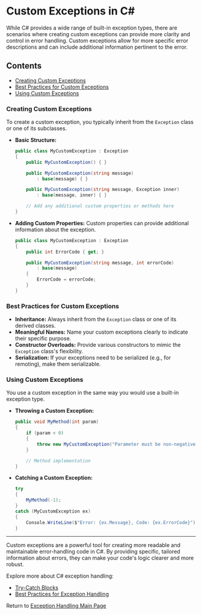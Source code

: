 # Custom Exceptions in C#

While C# provides a wide range of built-in exception types, there are scenarios where creating custom exceptions can provide more clarity and control in error handling. Custom exceptions allow for more specific error descriptions and can include additional information pertinent to the error.

## Contents

- [Creating Custom Exceptions](#creating-custom-exceptions)
- [Best Practices for Custom Exceptions](#best-practices-for-custom-exceptions)
- [Using Custom Exceptions](#using-custom-exceptions)

### Creating Custom Exceptions

To create a custom exception, you typically inherit from the `Exception` class or one of its subclasses.

- **Basic Structure:**
  ```csharp
  public class MyCustomException : Exception
  {
      public MyCustomException() { }

      public MyCustomException(string message)
          : base(message) { }

      public MyCustomException(string message, Exception inner)
          : base(message, inner) { }

      // Add any additional custom properties or methods here
  }
  ```

- **Adding Custom Properties:**
  Custom properties can provide additional information about the exception.
  ```csharp
  public class MyCustomException : Exception
  {
      public int ErrorCode { get; }

      public MyCustomException(string message, int errorCode)
          : base(message)
      {
          ErrorCode = errorCode;
      }
  }
  ```

### Best Practices for Custom Exceptions

- **Inheritance:** Always inherit from the `Exception` class or one of its derived classes.
- **Meaningful Names:** Name your custom exceptions clearly to indicate their specific purpose.
- **Constructor Overloads:** Provide various constructors to mimic the `Exception` class's flexibility.
- **Serialization:** If your exceptions need to be serialized (e.g., for remoting), make them serializable.

### Using Custom Exceptions

You use a custom exception in the same way you would use a built-in exception type. 

- **Throwing a Custom Exception:**
  ```csharp
  public void MyMethod(int param)
  {
      if (param < 0)
      {
          throw new MyCustomException("Parameter must be non-negative", 1001);
      }

      // Method implementation
  }
  ```

- **Catching a Custom Exception:**
  ```csharp
  try
  {
      MyMethod(-1);
  }
  catch (MyCustomException ex)
  {
      Console.WriteLine($"Error: {ex.Message}, Code: {ex.ErrorCode}");
  }
  ```

---

Custom exceptions are a powerful tool for creating more readable and maintainable error-handling code in C#. By providing specific, tailored information about errors, they can make your code's logic clearer and more robust.

Explore more about C# exception handling:
- [Try-Catch Blocks](./Try_Catch_Blocks.md)
- [Best Practices for Exception Handling](./Exception_Handling_Best_Practices.md)

Return to [Exception Handling Main Page](./README.md)
